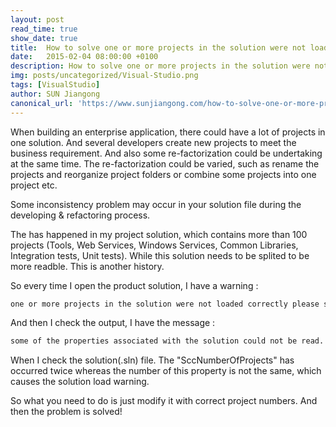 ```yaml
---
layout: post
read_time: true
show_date: true
title:  How to solve one or more projects in the solution were not loaded correctly error in visual studio?
date:   2015-02-04 08:00:00 +0100
description: How to solve one or more projects in the solution were not loaded correctly error in visual studio?
img: posts/uncategorized/Visual-Studio.png
tags: [VisualStudio]
author: SUN Jiangong
canonical_url: 'https://www.sunjiangong.com/how-to-solve-one-or-more-projects-in-the-solution-were-not-loaded-correctly-in-visual-studio.html'
---
```



When building an enterprise application, there could have a lot of projects in one solution. And several developers create new projects to meet the business requirement. And also some re-factorization could be undertaking at the same time. The re-factorization could be varied, such as rename the projects and reorganize project folders or combine some projects into one project etc.

Some inconsistency problem may occur in your solution file during the developing & refactoring process.
 
The has happened in my project solution, which contains more than 100 projects (Tools, Web Services, Windows Services, Common Libraries, Integration tests, Unit tests). While this solution needs to be splited to be more readble. This is another history.

<!--more-->

So every time I open the product solution, I have a warning : 

```bash
one or more projects in the solution were not loaded correctly please see the output
```

And then I check the output, I have the message :

```bash
some of the properties associated with the solution could not be read.
```

When I check the solution(.sln) file. The "SccNumberOfProjects" has occurred twice whereas the number of this property is not the same, which causes the solution load warning.

So what you need to do is just modify it with correct project numbers. And then the problem is solved!
